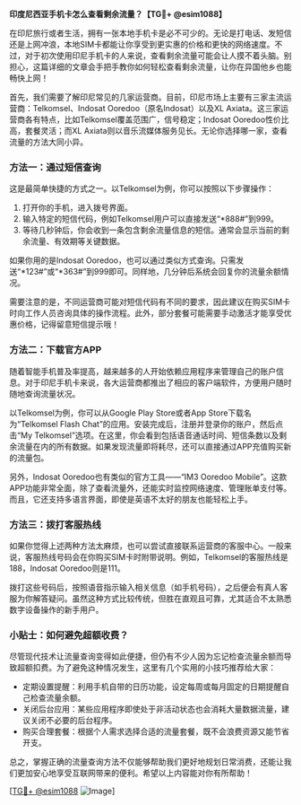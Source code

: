 **印度尼西亚手机卡怎么查看剩余流量？【TG💪+ @esim1088】**

在印尼旅行或者生活，拥有一张本地手机卡是必不可少的。无论是打电话、发短信还是上网冲浪，本地SIM卡都能让你享受到更实惠的价格和更快的网络速度。不过，对于初次使用印尼手机卡的人来说，查看剩余流量可能会让人摸不着头脑。别担心，这篇详细的文章会手把手教你如何轻松查看剩余流量，让你在异国他乡也能畅快上网！

首先，我们需要了解印尼常见的几家运营商。目前，印尼市场上主要有三家主流运营商：Telkomsel、Indosat Ooredoo（原名Indosat）以及XL Axiata。这三家运营商各有特点，比如Telkomsel覆盖范围广，信号稳定；Indosat Ooredoo性价比高，套餐灵活；而XL Axiata则以音乐流媒体服务见长。无论你选择哪一家，查看流量的方法大同小异。

### 方法一：通过短信查询

这是最简单快捷的方式之一。以Telkomsel为例，你可以按照以下步骤操作：

1. 打开你的手机，进入拨号界面。
2. 输入特定的短信代码，例如Telkomsel用户可以直接发送“*888#”到999。
3. 等待几秒钟后，你会收到一条包含剩余流量信息的短信。通常会显示当前的剩余流量、有效期等关键数据。

如果你用的是Indosat Ooredoo，也可以通过类似方式查询。只需发送“*123#”或“*363#”到999即可。同样地，几分钟后系统会回复你的流量余额情况。

需要注意的是，不同运营商可能对短信代码有不同的要求，因此建议在购买SIM卡时向工作人员咨询具体的操作流程。此外，部分套餐可能需要手动激活才能享受优惠价格，记得留意短信提示哦！

### 方法二：下载官方APP

随着智能手机普及率提高，越来越多的人开始依赖应用程序来管理自己的账户信息。对于印尼手机卡来说，各大运营商都推出了相应的客户端软件，方便用户随时随地查询流量状况。

以Telkomsel为例，你可以从Google Play Store或者App Store下载名为“Telkomsel Flash Chat”的应用。安装完成后，注册并登录你的账户，然后点击“My Telkomsel”选项。在这里，你会看到包括语音通话时间、短信条数以及剩余流量在内的所有数据。如果发现流量即将耗尽，还可以直接通过APP充值购买新的流量包。

另外，Indosat Ooredoo也有类似的官方工具——“IM3 Ooredoo Mobile”。这款APP功能非常全面，除了查看流量外，还能实时监控网络速度、管理账单支付等。而且，它还支持多语言界面，即使是英语不太好的朋友也能轻松上手。

### 方法三：拨打客服热线

如果你觉得上述两种方法太麻烦，也可以尝试直接联系运营商的客服中心。一般来说，客服热线号码会在你购买SIM卡时附带说明。例如，Telkomsel的客服热线是188，Indosat Ooredoo则是111。

拨打这些号码后，按照语音指示输入相关信息（如手机号码），之后便会有真人客服为你解答疑问。虽然这种方式比较传统，但胜在直观且可靠，尤其适合不太熟悉数字设备操作的新手用户。

### 小贴士：如何避免超额收费？

尽管现代技术让流量查询变得如此便捷，但仍有不少人因为忘记检查流量余额而导致超额扣费。为了避免这种情况发生，这里有几个实用的小技巧推荐给大家：

- 定期设置提醒：利用手机自带的日历功能，设定每周或每月固定的日期提醒自己检查流量余额。
- 关闭后台应用：某些应用程序即使处于非活动状态也会消耗大量数据流量，建议关闭不必要的后台程序。
- 购买合理套餐：根据个人需求选择合适的流量套餐，既不会浪费资源又能节省开支。

总之，掌握正确的流量查询方法不仅能够帮助我们更好地规划日常消费，还能让我们更加安心地享受互联网带来的便利。希望以上内容能对你有所帮助！

[[TG💪+ @esim1088](https://t.me/s/esim1088) ![Image](https://i.postimg.cc/4NQfJmqS/Snipaste-2025-05-13-00-14-12.png)]